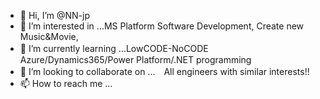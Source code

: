 - 👋 Hi, I’m @NN-jp 
- 👀 I’m interested in ...MS Platform Software Development, Create new Music&Movie, 
- 🌱 I’m currently learning ...LowCODE-NoCODE　Azure/Dynamics365/Power Platform/.NET programming
- 💞️ I’m looking to collaborate on ...　All engineers with similar interests!!
- 📫 How to reach me ...

<!---
NN-jp/NN-jp is a ✨ special ✨ repository because its `README.md` (this file) appears on your GitHub profile.
You can click the Preview link to take a look at your changes.
--->
